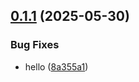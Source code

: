 ## [0.1.1](https://github.com/rares-vsl/CICD/compare/v0.1.0...v0.1.1) (2025-05-30)

### Bug Fixes

* hello ([8a355a1](https://github.com/rares-vsl/CICD/commit/8a355a19be760bfc89c55ac5f3201ba8887ca30b))
